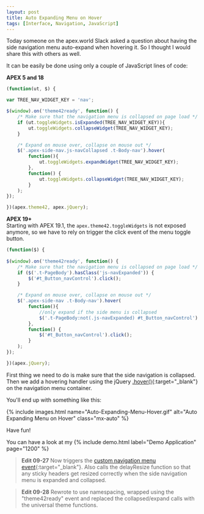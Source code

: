 ```yaml
---
layout: post
title: Auto Expanding Menu on Hover
tags: [Interface, Navigation, JavaScript]
---
```


Today someone on the apex.world Slack asked a question about having the side navigation menu auto-expand when hovering it. So I thought I would share this with others as well.

It can be easily be done using only a couple of JavaScript lines of code:

**APEX 5 and 18**
```javascript
(function(ut, $) {

var TREE_NAV_WIDGET_KEY = 'nav';

$(window).on('theme42ready', function() {
    /* Make sure that the navigation menu is collapsed on page load */
    if (ut.toggleWidgets.isExpanded(TREE_NAV_WIDGET_KEY)){
        ut.toggleWidgets.collapseWidget(TREE_NAV_WIDGET_KEY);
    }

    /* Expand on mouse over, collapse on mouse out */
    $('.apex-side-nav.js-navCollapsed .t-Body-nav').hover(
        function(){
            ut.toggleWidgets.expandWidget(TREE_NAV_WIDGET_KEY);
        },
        function() {
            ut.toggleWidgets.collapseWidget(TREE_NAV_WIDGET_KEY);
        }
    );
});

})(apex.theme42, apex.jQuery);
```


**APEX 19+**  
Starting with APEX 19.1, the `apex.theme42.toggleWidgets` is not exposed anymore, so we have to rely on trigger the click event of the menu toggle button.
```javascript
(function($) {
    
$(window).on('theme42ready', function() {
    /* Make sure that the navigation menu is collapsed on page load */
    if ($('.t-PageBody').hasClass('js-navExpanded')) {
        $('#t_Button_navControl').click();
    }

    /* Expand on mouse over, collapse on mouse out */
    $('.apex-side-nav .t-Body-nav').hover(
        function(){
            //only expand if the side menu is collapsed
            $('.t-PageBody:not(.js-navExpanded) #t_Button_navControl').click();
        },
        function() {
            $('#t_Button_navControl').click();
        }
    );
});

})(apex.jQuery);
```

First thing we need to do is make sure that the side navigation is collapsed.
Then we add a hovering handler using the jQuery [.hover()](https://api.jquery.com/hover/){:target="_blank"} on the navigation menu container.

You'll end up with something like this:

{% include images.html name="Auto-Expanding-Menu-Hover.gif" alt="Auto Expanding Menu on Hover" class="mx-auto" %}

Have fun!

You can have a look at my {% include demo.html label="Demo Application" page="1200" %}

> **Edit 09-27**
> Now triggers the [custom navigation menu event](https://apex.oracle.com/pls/apex/f?p=42:6200){:target="_blank"}.
> Also calls the delayResize function so that any sticky headers get resized correctly when the side navigation menu is expanded and collapsed.

> **Edit 09-28**
> Rewrote to use namespacing, wrapped using the "theme42ready" event and replaced the collapsed/expand calls with the universal theme functions.